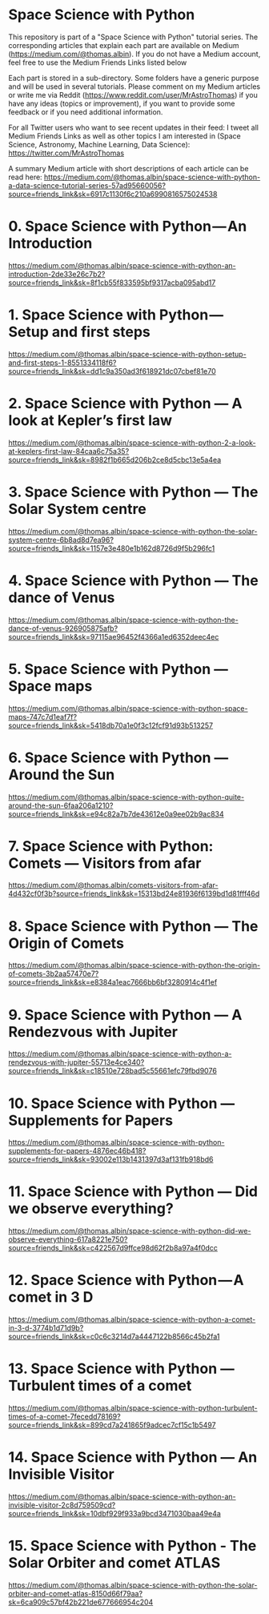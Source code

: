 # Space Science with Python
This repository is part of a "Space Science with Python" tutorial series. The corresponding articles that explain each part are available on Medium (https://medium.com/@thomas.albin). If you do not have a Medium account, feel free to use the Medium Friends Links listed below

Each part is stored in a sub-directory. Some folders have a generic purpose and will be used in several tutorials. Please comment on my Medium articles or write me via Reddit (https://www.reddit.com/user/MrAstroThomas) if you have any ideas (topics or improvement), if you want to provide some feedback or if you need additional information.

For all Twitter users who want to see recent updates in their feed: I tweet all Medium Friends Links as well as other topics I am interested in (Space Science, Astronomy, Machine Learning, Data Science): https://twitter.com/MrAstroThomas

A summary Medium article with short descriptions of each article can be read here: https://medium.com/@thomas.albin/space-science-with-python-a-data-science-tutorial-series-57ad95660056?source=friends_link&sk=6917c1130f6c210a6990816575024538

# 0. Space Science with Python — An Introduction
https://medium.com/@thomas.albin/space-science-with-python-an-introduction-2de33e26c7b2?source=friends_link&sk=8f1cb55f833595bf9317acba095abd17

# 1. Space Science with Python — Setup and first steps
https://medium.com/@thomas.albin/space-science-with-python-setup-and-first-steps-1-8551334118f6?source=friends_link&sk=dd1c9a350ad3f618921dc07cbef81e70

# 2. Space Science with Python — A look at Kepler’s first law
https://medium.com/@thomas.albin/space-science-with-python-2-a-look-at-keplers-first-law-84caa6c75a35?source=friends_link&sk=8982f1b665d206b2ce8d5cbc13e5a4ea

# 3. Space Science with Python — The Solar System centre
https://medium.com/@thomas.albin/space-science-with-python-the-solar-system-centre-6b8ad8d7ea96?source=friends_link&sk=1157e3e480e1b162d8726d9f5b296fc1

# 4. Space Science with Python — The dance of Venus
https://medium.com/@thomas.albin/space-science-with-python-the-dance-of-venus-926905875afb?source=friends_link&sk=97115ae96452f4366a1ed6352deec4ec

# 5. Space Science with Python — Space maps
https://medium.com/@thomas.albin/space-science-with-python-space-maps-747c7d1eaf7f?source=friends_link&sk=5418db70a1e0f3c12fcf91d93b513257

# 6. Space Science with Python — Around the Sun
https://medium.com/@thomas.albin/space-science-with-python-quite-around-the-sun-6faa206a1210?source=friends_link&sk=e94c82a7b7de43612e0a9ee02b9ac834

# 7. Space Science with Python: Comets — Visitors from afar
https://medium.com/@thomas.albin/comets-visitors-from-afar-4d432cf0f3b?source=friends_link&sk=15313bd24e81936f6139bd1d81fff46d

# 8. Space Science with Python — The Origin of Comets
https://medium.com/@thomas.albin/space-science-with-python-the-origin-of-comets-3b2aa57470e7?source=friends_link&sk=e8384a1eac7666bb6bf3280914c4f1ef

# 9. Space Science with Python — A Rendezvous with Jupiter
https://medium.com/@thomas.albin/space-science-with-python-a-rendezvous-with-jupiter-55713e4ce340?source=friends_link&sk=c18510e728bad5c55661efc79fbd9076

# 10. Space Science with Python — Supplements for Papers
https://medium.com/@thomas.albin/space-science-with-python-supplements-for-papers-4876ec46b418?source=friends_link&sk=93002e113b1431397d3af131fb918bd6

# 11. Space Science with Python — Did we observe everything?
https://medium.com/@thomas.albin/space-science-with-python-did-we-observe-everything-617a8221e750?source=friends_link&sk=c422567d9ffce98d62f2b8a97a4f0dcc

# 12. Space Science with Python — A comet in 3 D
https://medium.com/@thomas.albin/space-science-with-python-a-comet-in-3-d-3774b1d71d9b?source=friends_link&sk=c0c6c3214d7a4447122b8566c45b2fa1

# 13. Space Science with Python — Turbulent times of a comet
https://medium.com/@thomas.albin/space-science-with-python-turbulent-times-of-a-comet-7fecedd78169?source=friends_link&sk=899cd7a241865f9adcec7cf15c1b5497

# 14. Space Science with Python — An Invisible Visitor
https://medium.com/@thomas.albin/space-science-with-python-an-invisible-visitor-2c8d759509cd?source=friends_link&sk=10dbf929f933a9bcd3471030baa49e4a

# 15. Space Science with Python - The Solar Orbiter and comet ATLAS
https://medium.com/@thomas.albin/space-science-with-python-the-solar-orbiter-and-comet-atlas-8150d66f79aa?sk=6ca909c57bf42b221de677666954c204
